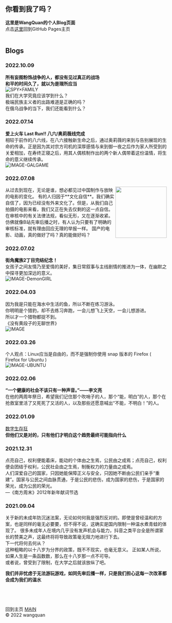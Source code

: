 ## **你看到我了吗？**  

**这里是WangQuan的个人Blog页面**  
点击[这里](https://wangquanlikun.github.io/)回到GitHub Pages主页  
&emsp;   

## **Blogs**  

### 2022.10.09  
**所有妄图粉饰战争的人，都没有见过真正的战场**  
**和平的时间久了，就以为是理所应当**  
![SPY×FAMILY](https://github.com/wangquanlikun/wangquanlikun.github.io/blob/main/IMAGES/blog_10_09__22.jpg?raw=true)  
我们在大学究竟应该学到什么？  
极端民族主义者的出路难道是正确的吗？  
在俄乌战争的当下，我们还能看到什么？  
  
### 2022.07.14  
**爱上火车 Last Run!!  八六/奥莉薇线完成**  
相较于前作的八六线，在八六接触新生命之后，通过奥莉薇的来到与告别展现的生命的传承。正是因为其对宗方司机的深厚感情与来到御一夜之后作为家人所受到的关爱相加，在寿终正寝之后，用其人偶核制作出的两个新人偶带着这份温情，将生命的意义继续传承。  
![IMAGE-GALGAME](https://github.com/wangquanlikun/wangquanlikun.github.io/blob/main/IMAGES/blog_07_14__22.jpg?raw=true)  

### 2022.07.08  
<img align="right" width="160" src="https://github.com/wangquanlikun/wangquanlikun.github.io/blob/main/IMAGES/blog_07_08__22.jpg?raw=true">  
从过去到现在，无论是谁，想必都见过中国制作与放映的电影的变化。  
有的人归因于**文化自信**。我们确实自信了，因为已经没有外来文化了。但是，从我们自己拍摄的电影来看，我们又正在失去仅剩的这一点自信。  
在审核中的有关法律法规，看似无形，又在逐渐收紧。仿佛就像B站先审后播之时，有人认为只要有了明确的审核标准，就有理由回应无理的举报一样。  
国产的电影、动画，真的做好了吗？真的能做好吗？  

### 2022.07.02  
**街角魔族2丁目完结纪念！**  
女孩子之间友情乃至爱情的美好，集日常叙事与主线剧情的推进为一体，在幽默之中探寻更加深远的意义。  
![IMAGE-DemonGIRL](https://github.com/wangquanlikun/wangquanlikun.github.io/blob/main/IMAGES/blog_07_02__22.jpg?raw=true)  

### 2022.04.03  
因为我是只能在海水中生活的鱼，所以不断在练习游泳。  
你明明是个猎豹，却不去练习奔跑，一会儿想飞上天空，一会儿想游进。  
所以才一个猎物都捉不到。  
《没有黄段子的无聊世界》  
![IMAGE](https://github.com/wangquanlikun/wangquanlikun.github.io/blob/main/IMAGES/blog_04_03__22.jpg?raw=true)  

### 2022.03.26  
个人观点：Linux应当是自由的，而不是强制你使用 snap 版本的 Firefox ( Firefox for Ubuntu )  
![IMAGE-UBUNTU](https://github.com/wangquanlikun/wangquanlikun.github.io/blob/main/IMAGES/blog_03_26__22.jpg?raw=true)  

### 2022.02.06  
**“一个健康的社会不该只有一种声音。”——李文亮**  
在他的两周年祭日，希望我们记住那个吹哨子的人，那个“能，明白”的人，那个在抢救室里活了又死死了又活的人，以及那些还愿意喊出“不能，不明白！”的人。  

### 2022.01.09  
[数字生存狂](https://github.com/wangquanlikun/wangquanlikun.github.io/blob/main/IMAGES/blog_01_09__22.jpg?raw=true)  
**但他们又是对的，只有他们才明白这个趋势最终可能指向什么**  

### 2021.12.31  
点亮自己，权利便能着床，能动的个体由之生焉，公民由之成焉；点亮自己，权利便会团结于权利，公民社会由之生焉，制衡权力的力量由之成焉。  
人们深爱自己的国家，只因她能保障正义与安全，只因她不断由公民们亲手“重建”。国家与公民之间血脉贯通，于是公民的悲伤，成为国家的悲伤，于是国家的荣光，成为公民的荣光。  
—《南方周末》2012年新年献词节选  

### 2021.09.04  
关于新的未成年防沉迷法案，无论如何何我是强烈反对的。即使是曾经温和的方案，也是同样的毫无必要要，但不得不说，这确实是国内限制一种温水煮青蛙的体现了。
很多未成年人在境内几乎没有发声机会与能力，抖音之类平台全是所谓家长的赞美之声，这最终将将导致政策毫无阻力地进行下去。  
下一代将何去何从？  
这种粗略的以十八岁为分界的政策，既不不现实，也毫无意义。
正如某人所说，如果人生是一条函数数，那么在十八岁那一点不可导。  
或者说，曾受到了限制，在大学之后就该放纵了吧。  
  
**我们并非忧虑于无法游玩游戏，如同先审后播一样，只是我们担心这每一次改革都会成为我们的温水**  


## &emsp;   

回到主页 [MAIN](https://wangquanlikun.github.io/)   
© 2022 wangquan  
